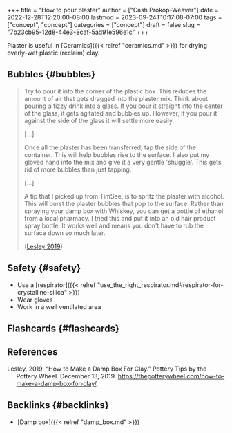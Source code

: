 +++
title = "How to pour plaster"
author = ["Cash Prokop-Weaver"]
date = 2022-12-28T12:20:00-08:00
lastmod = 2023-09-24T10:17:08-07:00
tags = ["concept", "concept"]
categories = ["concept"]
draft = false
slug = "7b23cb95-12d8-44e3-8caf-5ad91e596e1c"
+++

Plaster is useful in [Ceramics]({{< relref "ceramics.md" >}}) for drying overly-wet plastic (reclaim) clay.


## Bubbles {#bubbles}

> Try to pour it into the corner of the plastic box.  This reduces the amount of air that gets dragged into the plaster mix.  Think about pouring a fizzy drink into a glass.  If you pour it straight into the center of the glass, it gets agitated and bubbles up.  However, if you pour it against the side of the glass it will settle more easily.
>
> [...]
>
> Once all the plaster has been transferred, tap the side of the container.  This will help bubbles rise to the surface.  I also put my gloved hand into the mix and give it a very gentle 'shuggle'.  This gets rid of more bubbles than just tapping.
>
> [...]
>
> A tip that I picked up from TimSee, is to spritz the plaster with alcohol.  This will burst the plaster bubbles that pop to the surface.  Rather than spraying your damp box with Whiskey, you can get a bottle of ethanol from a local pharmacy.  I tried this and put it into an old hair product spray bottle.  It works well and means you don't have to rub the surface down so much later.
>
> (<a href="#citeproc_bib_item_1">Lesley 2019</a>)


## Safety {#safety}

-   Use a [respirator]({{< relref "use_the_right_respirator.md#respirator-for-crystalline-silica" >}})
-   Wear gloves
-   Work in a well ventilated area


## Flashcards {#flashcards}

## References

<style>.csl-entry{text-indent: -1.5em; margin-left: 1.5em;}</style><div class="csl-bib-body">
  <div class="csl-entry"><a id="citeproc_bib_item_1"></a>Lesley. 2019. “How to Make a Damp Box For Clay.” Pottery Tips by the Pottery Wheel. December 13, 2019. <a href="https://thepotterywheel.com/how-to-make-a-damp-box-for-clay/">https://thepotterywheel.com/how-to-make-a-damp-box-for-clay/</a>.</div>
</div>


## Backlinks {#backlinks}

-   [Damp box]({{< relref "damp_box.md" >}})
